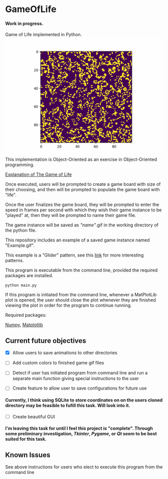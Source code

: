 # GameOfLife
#### Work in progress.
Game of Life implemented in Python.
![alt-text](https://github.com/johnma02/GameOfLife/blob/master/GameExamples/largerInstance.gif)
This implementation is Object-Oriented as an exercise in 
Object-Oriented programming.

[Explanation of The Game of Life](http://pi.math.cornell.edu/~lipa/mec/lesson6.html)


Once executed, users will be prompted to create a game board with 
size of their choosing, and then will be prompted to populate
the game board with "life".


Once the user finalizes the game board, they will be prompted to enter the speed in frames
per second with which they wish their game instance to be "played" at, then they will be
prompted to name their game file.


The game instance will be saved as _"name"_.gif
in the working directory of the python file.


This repository includes an example of a saved game instance named "Example.gif".

This example is a "Glider" pattern, see this [link](http://pi.math.cornell.edu/~lipa/mec/lesson6.html) for more
interesting patterns.

This program is executable from the command line, provided the required packages are installed.


```commandline
python main.py
```
If this program is initiated from the command line, whenever a MatPlotLib plot is opened, the user should close the plot whenever they are finished viewing the plot in order for the program to continue running.

Required packages:

[Numpy](https://numpy.org/install/), [Matplotlib](https://matplotlib.org/stable/users/installing/index.html)



## Current future objectives
- [x] Allow users to save animations to other directories
- [ ] Add custom colors to finished game gif files
- [ ] Detect if user has initiated program from command line and run a separate main function giving special instructions to the user
- [ ] Create feature to allow user to save configurations for future use


#### Currently, I think using SQLite to store coordinates on on the users cloned directory may be feasible to fufill this task. Will look into it.
- [ ] Create beautiful GUI
#### I'm leaving this task for until I feel this project is "complete". Through some preliminary investigation, _Tkinter_, _Pygame_, or _Qt_ seem to be best suited for this task.

## Known Issues
See  above instructions for users who elect to execute this program from the command line
